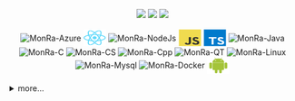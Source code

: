 <!--Hello
<h2><img src="https://emojis.slackmojis.com/emojis/images/1531849430/4246/blob-sunglasses.gif?1531849430" width="30"/> Hi 👋 , I'm MonRá! <img src="https://media.giphy.com/media/12oufCB0MyZ1Go/giphy.gif" width="50"></h2>
-->

<div>
  </p>
  <div align="center">
   <a href="https://www.facebook.com/ramon.chaib" target="_blank"><img src="https://img.shields.io/badge/-Facebook-%230077B5?style=for-the-badge&logo=facebook&logoColor=white" target="_blank"></a> 
  <a href="https://www.instagram.com/monrapps/" target="_blank"><img src="https://img.shields.io/badge/-Instagram-%23E4405F?style=for-the-badge&logo=instagram&logoColor=white" target="_blank"></a>
  <a href="https://www.linkedin.com/in/ramon-chaib-27007635/" target="_blank"><img src="https://img.shields.io/badge/-LinkedIn-%230077B5?style=for-the-badge&logo=linkedin&logoColor=white" target="_blank"></a>   
</div>
  
 <div style="display: inline_block" align="center"><br>
  <img align="center" alt="MonRa-Azure" height="30" width="40" src="https://cdn.jsdelivr.net/gh/devicons/devicon/icons/azure/azure-original.svg">
  <img align="center" alt="MonRa-React" height="30" width="40" src="https://raw.githubusercontent.com/devicons/devicon/master/icons/react/react-original.svg">
  <img align="center" alt="MonRa-NodeJs" height="30" width="40" src="https://cdn.jsdelivr.net/gh/devicons/devicon/icons/nodejs/nodejs-original.svg">
  <img align="center" alt="MonRa-Js" height="30" width="40" src="https://raw.githubusercontent.com/devicons/devicon/master/icons/javascript/javascript-original.svg">     <img align="center" alt="MonRa-Ts" height="30" width="40" src="https://raw.githubusercontent.com/devicons/devicon/master/icons/typescript/typescript-original.svg">
  <img align="center" alt="MonRa-Java" height="30" width="40" src="https://cdn.jsdelivr.net/gh/devicons/devicon/icons/java/java-original.svg">
  <img align="center" alt="MonRa-C" height="30" width="40" src="https://cdn.jsdelivr.net/gh/devicons/devicon/icons/c/c-original.svg">
  <img align="center" alt="MonRa-CS" height="30" width="40" src="https://cdn.jsdelivr.net/gh/devicons/devicon/icons/csharp/csharp-original.svg">
  <img align="center" alt="MonRa-Cpp" height="30" width="40" src="https://cdn.jsdelivr.net/gh/devicons/devicon/icons/cplusplus/cplusplus-original.svg">
  <img align="center" alt="MonRa-QT" height="30" width="40" src="https://cdn.jsdelivr.net/gh/devicons/devicon/icons/qt/qt-original.svg">
  <img align="center" alt="MonRa-Linux" height="30" width="40" src="https://cdn.jsdelivr.net/gh/devicons/devicon/icons/linux/linux-original.svg">
  <img align="center" alt="MonRa-Mysql" height="30" width="40" src="https://cdn.jsdelivr.net/gh/devicons/devicon/icons/mysql/mysql-original.svg">
  <img align="center" alt="MonRa-Docker" height="30" width="40" src="https://cdn.jsdelivr.net/gh/devicons/devicon/icons/docker/docker-original.svg">  
  <img align="center" alt="MonRa-Android" height="30" width="40" src="https://github.com/devicons/devicon/blob/master/icons/android/android-original.svg">
  
</div>
</a>

</br>
<!--
[![github activity graph](https://activity-graph.herokuapp.com/graph?username=monrapps&theme=chartreuse-dark)](https://github.com/monrapps/)
-->
<div>
<details>
      <summary>more...</summary>
      
<!--
### <img src="https://media.giphy.com/media/VgCDAzcKvsR6OM0uWg/giphy.gif" width="50"> A little more about me...  

```javascript
const monra = {
    pronouns: "He" | "Him",
    code: ["any"],
    askMeAbout: ["any"],
    technologies: {
        backEnd: {
            js: ["any"],
        },
        mobileApp: {
            native: ["Android Development"]
        },
        devOps: ["AWS", "Docker🐳", "Route53", "Nginx"],
        databases: ["mongo", "MySql", "sqlite"],
        misc: ["Firebase", "Socket.IO", "selenium", "open-cv", "php", "SuiteApp"]
    },
    architecture: ["Serverless Architecture", "Progressive web applications", "Single page applications"],
    currentFocus: "Building Robots to ease opertations",
    funFact: "There are two ways to write error-free programs; only the third one works"
};
```
-->

---
<!--START_SECTION:waka-->
![Code Time](http://img.shields.io/badge/Code%20Time-598%20hrs%2044%20mins-blue)

![Profile Views](http://img.shields.io/badge/Profile%20Views-0-blue)

![Lines of code](https://img.shields.io/badge/From%20Hello%20World%20I%27ve%20Written-3.0%20million%20lines%20of%20code-blue)

**🐱 My GitHub Data** 

> 📦 37.9 kB Used in GitHub's Storage 
 > 
> 🏆 1,520 Contributions in the Year 2024
 > 
> 🚫 Not Opted to Hire
 > 
> 📜 24 Public Repositories 
 > 
> 🔑 18 Private Repositories 
 > 
**I'm an Early 🐤** 

```text
🌞 Morning                7948 commits        █████████░░░░░░░░░░░░░░░░   35.41 % 
🌆 Daytime                10345 commits       ████████████░░░░░░░░░░░░░   46.09 % 
🌃 Evening                3430 commits        ████░░░░░░░░░░░░░░░░░░░░░   15.28 % 
🌙 Night                  723 commits         █░░░░░░░░░░░░░░░░░░░░░░░░   03.22 % 
```
📅 **I'm Most Productive on Thursday** 

```text
Monday                   4131 commits        █████░░░░░░░░░░░░░░░░░░░░   18.40 % 
Tuesday                  4196 commits        █████░░░░░░░░░░░░░░░░░░░░   18.69 % 
Wednesday                4297 commits        █████░░░░░░░░░░░░░░░░░░░░   19.14 % 
Thursday                 4814 commits        █████░░░░░░░░░░░░░░░░░░░░   21.45 % 
Friday                   3055 commits        ███░░░░░░░░░░░░░░░░░░░░░░   13.61 % 
Saturday                 1175 commits        █░░░░░░░░░░░░░░░░░░░░░░░░   05.23 % 
Sunday                   778 commits         █░░░░░░░░░░░░░░░░░░░░░░░░   03.47 % 
```


📊 **This Week I Spent My Time On** 

```text
🕑︎ Time Zone: America/Sao_Paulo

💬 Programming Languages: 
TypeScript               3 hrs 38 mins       ███████████████░░░░░░░░░░   58.64 % 
Bash                     50 mins             ███░░░░░░░░░░░░░░░░░░░░░░   13.62 % 
Markdown                 37 mins             ███░░░░░░░░░░░░░░░░░░░░░░   10.13 % 
Other                    23 mins             ██░░░░░░░░░░░░░░░░░░░░░░░   06.22 % 
YAML                     21 mins             █░░░░░░░░░░░░░░░░░░░░░░░░   05.80 % 

🔥 Editors: 
VS Code                  6 hrs 13 mins       █████████████████████████   100.00 % 

🐱‍💻 Projects: 
wlm-backend              4 hrs 14 mins       █████████████████░░░░░░░░   68.24 % 
wlm-infra                50 mins             ███░░░░░░░░░░░░░░░░░░░░░░   13.64 % 
Markdown                 37 mins             ███░░░░░░░░░░░░░░░░░░░░░░   10.13 % 
dbdump                   29 mins             ██░░░░░░░░░░░░░░░░░░░░░░░   07.83 % 
Unknown Project          0 secs              ░░░░░░░░░░░░░░░░░░░░░░░░░   00.15 % 

💻 Operating System: 
Linux                    5 hrs 34 mins       ██████████████████████░░░   89.71 % 
Windows                  38 mins             ███░░░░░░░░░░░░░░░░░░░░░░   10.29 % 
```

**I Mostly Code in C++** 

```text
C++                      8 repos             ████░░░░░░░░░░░░░░░░░░░░░   16.00 % 
C                        8 repos             ████░░░░░░░░░░░░░░░░░░░░░   16.00 % 
HTML                     4 repos             ██░░░░░░░░░░░░░░░░░░░░░░░   08.00 % 
TypeScript               4 repos             ██░░░░░░░░░░░░░░░░░░░░░░░   08.00 % 
MQL5                     2 repos             █░░░░░░░░░░░░░░░░░░░░░░░░   04.00 % 
```



**Timeline**

![Lines of Code chart](https://raw.githubusercontent.com/monrapps/monrapps/master/assets/bar_graph.png)


 Last Updated on 27/06/2024 13:28:38 UTC
<!--END_SECTION:waka-->
